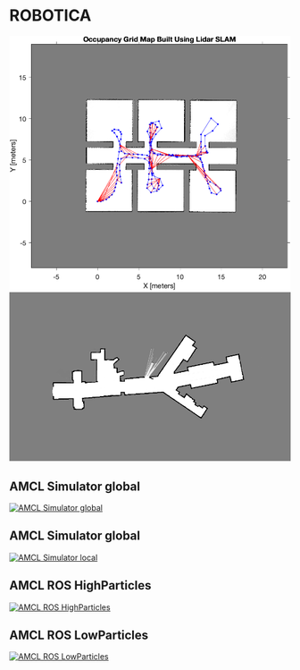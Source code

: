 # ROBOTICA

![SLAM Simulator](./maps/slam_map_grid.png "SLAM Simulator")
![AMCL Simulator](./maps/map_modificado.png "AMCL Simulator")

## AMCL Simulator global

[![AMCL Simulator global](https://img.youtube.com/vi/rahT4VorvMI/0.jpg)](https://www.youtube.com/watch?v=rahT4VorvMI)

## AMCL Simulator global

[![AMCL Simulator local](https://img.youtube.com/vi/tx39zU2HHXA/0.jpg)](https://www.youtube.com/watch?v=tx39zU2HHXA)

## AMCL ROS HighParticles

[![AMCL ROS HighParticles](https://img.youtube.com/vi/pX2NzS_RohY/0.jpg)](https://www.youtube.com/watch?v=pX2NzS_RohY)

## AMCL ROS LowParticles

[![AMCL ROS LowParticles](https://img.youtube.com/vi/1_6483fu_ZA/0.jpg)](https://www.youtube.com/watch?v=1_6483fu_ZA)
